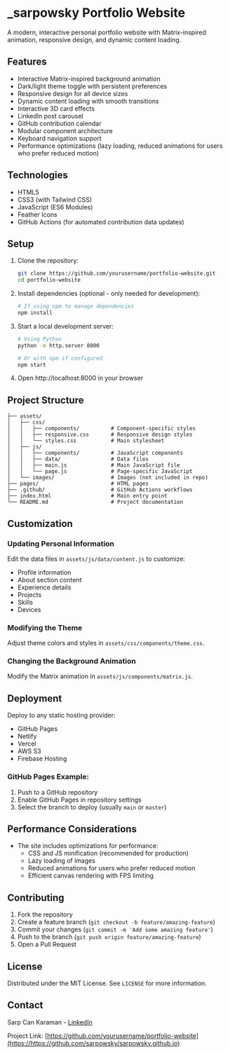 # _sarpowsky Portfolio Website

A modern, interactive personal portfolio website with Matrix-inspired animation, responsive design, and dynamic content loading.

## Features

- Interactive Matrix-inspired background animation
- Dark/light theme toggle with persistent preferences
- Responsive design for all device sizes
- Dynamic content loading with smooth transitions
- Interactive 3D card effects
- LinkedIn post carousel
- GitHub contribution calendar
- Modular component architecture
- Keyboard navigation support
- Performance optimizations (lazy loading, reduced animations for users who prefer reduced motion)

## Technologies

- HTML5
- CSS3 (with Tailwind CSS)
- JavaScript (ES6 Modules)
- Feather Icons
- GitHub Actions (for automated contribution data updates)

## Setup

1. Clone the repository:
   ```bash
   git clone https://github.com/yourusername/portfolio-website.git
   cd portfolio-website
   ```

2. Install dependencies (optional - only needed for development):
   ```bash
   # If using npm to manage dependencies
   npm install
   ```

3. Start a local development server:
   ```bash
   # Using Python
   python -m http.server 8000
   
   # Or with npm if configured
   npm start
   ```

4. Open http://localhost:8000 in your browser

## Project Structure

```
├── assets/
│   ├── css/
│   │   ├── components/          # Component-specific styles
│   │   ├── responsive.css       # Responsive design styles
│   │   └── styles.css           # Main stylesheet
│   ├── js/
│   │   ├── components/          # JavaScript components
│   │   ├── data/                # Data files
│   │   ├── main.js              # Main JavaScript file
│   │   └── page.js              # Page-specific JavaScript
│   └── images/                  # Images (not included in repo)
├── pages/                       # HTML pages
├── .github/                     # GitHub Actions workflows
├── index.html                   # Main entry point
└── README.md                    # Project documentation
```

## Customization

### Updating Personal Information

Edit the data files in `assets/js/data/content.js` to customize:

- Profile information
- About section content
- Experience details
- Projects
- Skills
- Devices

### Modifying the Theme

Adjust theme colors and styles in `assets/css/components/theme.css`.

### Changing the Background Animation

Modify the Matrix animation in `assets/js/components/matrix.js`.

## Deployment

Deploy to any static hosting provider:

- GitHub Pages
- Netlify
- Vercel
- AWS S3
- Firebase Hosting

### GitHub Pages Example:

1. Push to a GitHub repository
2. Enable GitHub Pages in repository settings
3. Select the branch to deploy (usually `main` or `master`)

## Performance Considerations

- The site includes optimizations for performance:
  - CSS and JS minification (recommended for production)
  - Lazy loading of images
  - Reduced animations for users who prefer reduced motion
  - Efficient canvas rendering with FPS limiting

## Contributing

1. Fork the repository
2. Create a feature branch (`git checkout -b feature/amazing-feature`)
3. Commit your changes (`git commit -m 'Add some amazing feature'`)
4. Push to the branch (`git push origin feature/amazing-feature`)
5. Open a Pull Request

## License

Distributed under the MIT License. See `LICENSE` for more information.

## Contact

Sarp Can Karaman - [LinkedIn](https://www.linkedin.com/in/sarp-can-karaman-8437761b6/)

Project Link: [https://github.com/yourusername/portfolio-website](https://https://github.com/sarpowsky/sarpowsky.github.io)
